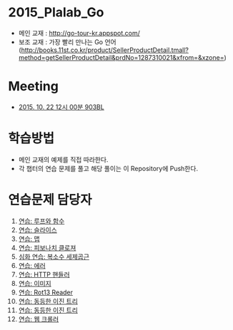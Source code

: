# 2015_Plalab_Go
* 메인 교재 : http://go-tour-kr.appspot.com/
 * 보조 교재 : 가장 빨리 만나는 Go 언어(http://books.11st.co.kr/product/SellerProductDetail.tmall?method=getSellerProductDetail&prdNo=1287310021&xfrom=&xzone=)


# Meeting
* [2015. 10. 22 12시 00분 903BL](https://github.com/zeropol2/Plalab_Go/blob/master/20151022.md)

# 학습방법
 * 메인 교재의 예제를 직접 따라한다.
 * 각 챕터의 연습 문제를 풀고 해당 풀이는 이 Repository에 Push한다.
 
# 연습문제 담당자
  1. [연습: 루프와 함수](http://go-tour-kr.appspot.com/#23)
  1. [연습: 슬라이스](http://go-tour-kr.appspot.com/#36)
  1. [연습: 맵](http://go-tour-kr.appspot.com/#41)
  1. [연습: 피보나치 클로져](http://go-tour-kr.appspot.com/#44)
  1. [심화 연습: 복소수 세제곱근](http://go-tour-kr.appspot.com/#48)
  1. [연습: 에러](http://go-tour-kr.appspot.com/#56)
  1. [연습: HTTP 핸들러](http://go-tour-kr.appspot.com/#58)
  1. [연습: 이미지](http://go-tour-kr.appspot.com/#60)
  1. [연습: Rot13 Reader](http://go-tour-kr.appspot.com/#61)
  1. [연습: 동등한 이진 트리](http://go-tour-kr.appspot.com/#69)
  1. [연습: 동등한 이진 트리](http://go-tour-kr.appspot.com/#70)
  1. [연습: 웹 크롤러](http://go-tour-kr.appspot.com/#71)

 

 

